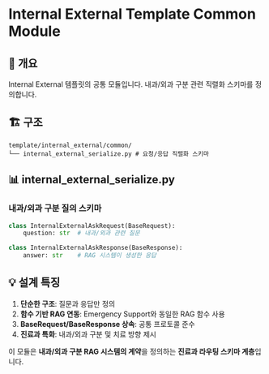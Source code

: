 # Internal External Template Common Module

## 📌 개요
Internal External 템플릿의 공통 모듈입니다. 내과/외과 구분 관련 직렬화 스키마를 정의합니다.

## 🏗️ 구조
```
template/internal_external/common/
└── internal_external_serialize.py # 요청/응답 직렬화 스키마
```

## 📊 internal_external_serialize.py

### 내과/외과 구분 질의 스키마
```python
class InternalExternalAskRequest(BaseRequest):
    question: str  # 내과/외과 관련 질문

class InternalExternalAskResponse(BaseResponse):
    answer: str    # RAG 시스템이 생성한 응답
```

## 💡 설계 특징

1. **단순한 구조**: 질문과 응답만 정의
2. **함수 기반 RAG 연동**: Emergency Support와 동일한 RAG 함수 사용
3. **BaseRequest/BaseResponse 상속**: 공통 프로토콜 준수
4. **진료과 특화**: 내과/외과 구분 및 치료 방향 제시

이 모듈은 **내과/외과 구분 RAG 시스템의 계약**을 정의하는 **진료과 라우팅 스키마 계층**입니다.